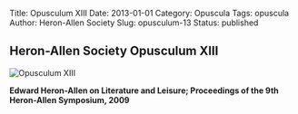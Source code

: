 Title: Opusculum XIII
Date: 2013-01-01
Category: Opuscula
Tags: opuscula
Author: Heron-Allen Society
Slug: opusculum-13
Status: published

## Heron-Allen Society Opusculum XIII

![Opusculum XIII](/images/opuscula/op13-large.jpg)

**Edward Heron-Allen on Literature and Leisure; Proceedings of the 9th Heron-Allen Symposium, 2009**